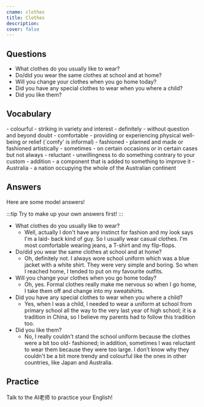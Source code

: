 ```yaml
---
cname: clothes
title: Clothes
description: 
cover: false
---
```

<banner></banner>

## Questions

- What clothes do you usually like to wear?
- Do&#x2F;did you wear the same clothes at school and at home?
- Will you change your clothes when you go home today?
- Did you have any special clothes to wear when you where a child?
- Did you like them?

## Vocabulary

<vocab-list>
- colourful
  - striking in variety and interest
- definitely
  - without question and beyond doubt
- comfortable
  - providing or experiencing physical well-being or relief (&#x60;comfy&#39; is informal)
- fashioned
  - planned and made or fashioned artistically
- sometimes
  - on certain occasions or in certain cases but not always
- reluctant
  - unwillingness to do something contrary to your custom
- addition
  - a component that is added to something to improve it
- Australia
  - a nation occupying the whole of the Australian continent

<!-- blank -->

</vocab-list>

## Answers
Here are some model answers!

:::tip
Try to make up your own answers first!
:::

- What clothes do you usually like to wear?
  - Well, actually I don&#39;t have any instinct for fashion and my look says I&#39;m a laid- back kind of guy. So I usually wear casual clothes. I&#39;m most comfortable wearing jeans, a T-shirt and my flip-flops.
- Do&#x2F;did you wear the same clothes at school and at home?
  - Oh, definitely not. I always wore school uniform which was a blue jacket with a white shirt. They were very simple and boring. So when I reached home, I tended to put on my favourite outfits.
- Will you change your clothes when you go home today?
  - Oh, yes. Formal clothes really make me nervous so when I go home, I take them off and change into my sweatshirts.
- Did you have any special clothes to wear when you where a child?
  - Yes, when I was a child, I needed to wear a uniform at school from primary school all the way to the very last year of high school; it is a tradition in China, so I believe my parents had to follow this tradition too.
- Did you like them?
  - No, I really couldn&#39;t stand the school uniform because the clothes were a bit too old- fashioned; in addition, sometimes I was reluctant to wear them because they were too large. I don’t know why they couldn&#39;t be a bit more trendy and colourful like the ones in other countries, like Japan and Australia.

## Practice
Talk to the AI老师 to practice your English!
<qrfooter></qrfooter>
